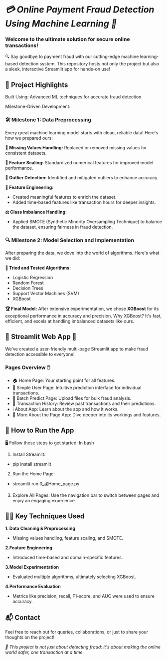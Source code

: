 # *💳 Online Payment Fraud Detection Using Machine Learning 🚀*
### Welcome to the ultimate solution for secure online transactions!
🔍 Say goodbye to payment fraud with our cutting-edge machine learning-based detection system. This repository hosts not only the project but also a sleek, interactive Streamlit app for hands-on use!

## 🎯 Project Highlights
Built Using: Advanced ML techniques for accurate fraud detection.

Milestone-Driven Development:

### 🛠 Milestone 1: Data Preprocessing
Every great machine learning model starts with clean, reliable data! Here's how we prepared ours:

**🧹 Missing Values Handling:** Replaced or removed missing values for consistent datasets.

**🧮 Feature Scaling:** Standardized numerical features for improved model performance.

**🔎 Outlier Detection:** Identified and mitigated outliers to enhance accuracy.

**🎨 Feature Engineering:**
- Created meaningful features to enrich the dataset.
- Added time-based features like transaction hours for deeper insights.
  
**⚖️ Class Imbalance Handling:**
- Applied SMOTE (Synthetic Minority Oversampling Technique) to balance the dataset, ensuring fairness in fraud detection.
  
### 🔍 Milestone 2: Model Selection and Implementation
After preparing the data, we dove into the world of algorithms. Here's what we did:

**🤖 Tried and Tested Algorithms:**
- Logistic Regression
- Random Forest
- Decision Trees
- Support Vector Machines (SVM)
- XGBoost
  
**🏆 Final Model:**
After extensive experimentation, we chose **XGBoost** for its exceptional performance in accuracy and precision.
Why XGBoost? It's fast, efficient, and excels at handling imbalanced datasets like ours.

## 🎥 Streamlit Web App 🎉
We’ve created a user-friendly multi-page Streamlit app to make fraud detection accessible to everyone!

### Pages Overview 🖱️

- 🏠 Home Page: Your starting point for all features.
- 🤔 Simple User Page: Intuitive prediction interface for individual transactions.
- 📂 Batch Predict Page: Upload files for bulk fraud analysis.
- 📜 Transaction History: Review past transactions and their predictions.
- ℹ️ About App: Learn about the app and how it works.
- 🔎 More About the Page App: Dive deeper into its workings and features.

## 🏃 How to Run the App
🖥️ Follow these steps to get started:
In bash
1. Install Streamlit:

- pip install streamlit  

2. Run the Home Page:
   
- streamlit run 0_💰Home_page.py

3. Explore All Pages: Use the navigation bar to switch between pages and enjoy an engaging experience.

## 🧑‍💻 Key Techniques Used
**1. Data Cleaning & Preprocessing**

- Missing values handling, feature scaling, and SMOTE.

**2.Feature Engineering**

- Introduced time-based and domain-specific features.

**3.Model Experimentation**

- Evaluated multiple algorithms, ultimately selecting XGBoost.

**4.Performance Evaluation**

- Metrics like precision, recall, F1-score, and AUC were used to ensure accuracy.

## 📬 Contact
Feel free to reach out for queries, collaborations, or just to share your thoughts on the project!

*🌟 This project is not just about detecting fraud; it's about making the online world safer, one transaction at a time.*
